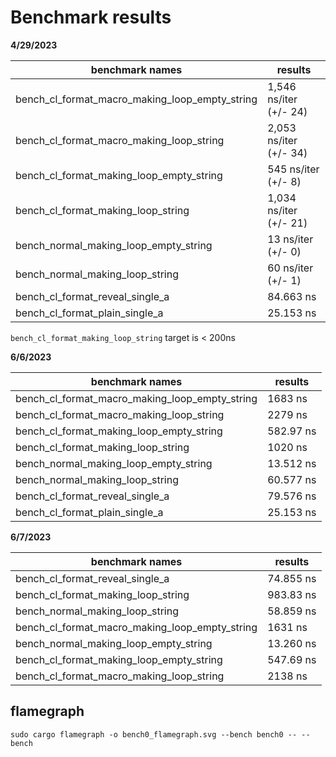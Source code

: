# Benchmark results #

**4/29/2023**

| benchmark names                                | results                |
|------------------------------------------------|------------------------|
| bench_cl_format_macro_making_loop_empty_string | 1,546 ns/iter (+/- 24) |
| bench_cl_format_macro_making_loop_string       | 2,053 ns/iter (+/- 34) |
| bench_cl_format_making_loop_empty_string       | 545 ns/iter (+/- 8)    |
| bench_cl_format_making_loop_string             | 1,034 ns/iter (+/- 21) |
| bench_normal_making_loop_empty_string          | 13 ns/iter (+/- 0)     |
| bench_normal_making_loop_string                | 60 ns/iter (+/- 1)     |
| bench_cl_format_reveal_single_a                | 84.663 ns              |
| bench_cl_format_plain_single_a                 | 25.153 ns              |


`bench_cl_format_making_loop_string` target is < 200ns


**6/6/2023**

| benchmark names                                | results   |
|------------------------------------------------|-----------|
| bench_cl_format_macro_making_loop_empty_string | 1683 ns   |
| bench_cl_format_macro_making_loop_string       | 2279 ns   |
| bench_cl_format_making_loop_empty_string       | 582.97 ns |
| bench_cl_format_making_loop_string             | 1020 ns   |
| bench_normal_making_loop_empty_string          | 13.512 ns |
| bench_normal_making_loop_string                | 60.577 ns |
| bench_cl_format_reveal_single_a                | 79.576 ns |
| bench_cl_format_plain_single_a                 | 25.153 ns |

**6/7/2023**

| benchmark names                                | results   |
|------------------------------------------------|-----------|
| bench_cl_format_reveal_single_a                | 74.855 ns |
| bench_cl_format_making_loop_string             | 983.83 ns |
| bench_normal_making_loop_string                | 58.859 ns |
| bench_cl_format_macro_making_loop_empty_string | 1631 ns   |
| bench_normal_making_loop_empty_string          | 13.260 ns |
| bench_cl_format_making_loop_empty_string       | 547.69 ns |
| bench_cl_format_macro_making_loop_string       | 2138 ns   |


## flamegraph ##

`sudo cargo flamegraph -o bench0_flamegraph.svg --bench bench0 -- --bench`
